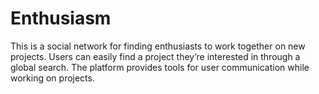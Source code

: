 # Enthusiasm
This is a social network for finding enthusiasts to work together on new projects. Users can easily find a project they’re interested in through a global search. The platform provides tools for user communication while working on projects.